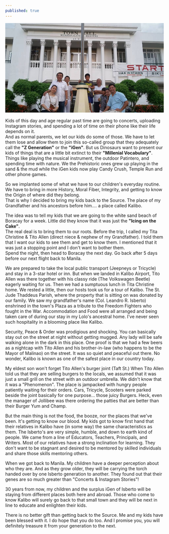 ```yaml
---
published: true
---
```

![Source](/images/Kalibo.jpg)

Kids of this day and age regular past time are going to concerts, uploading Instagram stories, and spending a lot of time on their phone like their life depends on it.   
And as normal parents, we let our kids do some of those. We have to let them lose and allow them to join this so-called group that they adequately call the **"Z Generation"** or the **"iGen"**.
But us Dinosaurs want to present our kids of things that are a little bit extinct to their **"Millenial Vocabulary"**.   
Things like playing the musical instrument, the outdoor Patintero, and spending time with nature. We the Prehistoric ones grew up playing in the sand & the mud while the iGen kids now play Candy Crush, Temple Run and other phone games.    

So we implanted some of what we have to our children's everyday routine. We have to bring in more History, Moral Fiber, Integrity, and getting to know the Origin of where did they belong.   
That is why I decided to bring my kids back to the Source. The place of my Grandfather and his ancestors before him.... a place called Kalibo.

The idea was to tell my kids that we are going to the white sand beach of Boracay for a week. Little did they know that it was just the **"Icing on the Cake"**.   
The real deal is to bring them to our roots.  Before the trip, I called my Tita Christine & Tito Allen (direct niece & nephew of my Grandfather). I told them that I want our kids to see them and get to know them. I mentioned that it was just a stopping point and I don't want to bother them.   
Spend the night, then head to Boracay the next day. Go back after 5 days before our next flight back to Manila.

We are prepared to take the local public transport (Jeepneys or Tricycle) and stay in a 3-star hotel or inn. But when we landed in Kalibo Airport, Tito Allen was there together with his classy ride (The Volkswagen Beetle) eagerly waiting for us. Then we had a sumptuous lunch in Tita Christine home. We rested a little, then our hosts took us for a tour of Kalibo. 
The St. Jude Thaddeus Parish, where the property that is sitting on was donated by our family. We saw my grandfather's name (Col. Leandro R. Isberto) enshrined in the town's Plaza as a tribute to the Freedom Fighters who fought in the War. 
Accommodation and Food were all arranged and being taken care of during our stay in my Lolo's ancestral home. I've never seen such hospitality in a blooming place like Kalibo.

Security, Peace & Order was prodigious and shocking. You can basically stay out on the street at night without getting mugged. Any lady will be safe walking alone in the dark in this place.
One proof is that we had a few beers as a nightcap with Tito Allen and his brother-in-law (who happens to be the Mayor of Malinao) on the street. It was so quiet and peaceful out there. No wonder, Kalibo is known as one of the safest place in our country today.  

My eldest son won't forget Tito Allen's burger joint (Taft St.) When Tito Allen told us that they are selling burgers to the locals, we assumed that it was just a small grill on the street with an outdoor umbrella. 
We didn't know that it was a "Phenomenon". The place is jampacked with hungry people patiently waiting for their orders.
Cars, Tricycle, Scooters were parked beside the joint basically for one purpose... those juicy Burgers.
Heck, even the manager of Jollibee was there ordering the patties that are better than their Burger Yum and Champ. 

But the main thing is not the food, the booze, nor the places that we've been. It's getting to know our blood. My kids got to know first hand that their relatives in Kalibo have (in some way) the same characteristics as them. The Isberto's are very simple, humble, and down to earth kind of people. We came from a line of Educators, Teachers, Principals, and Writers. 
Most of our relatives have a strong inclination for learning. They don't want to be stagnant and desired to be mentored by skilled individuals and share those skills mentoring others. 

When we got back to Manila. My children have a deeper perception about who they are. And as they grow older, they will be carrying the torch handed over by one Isberto generation to another. 
They found out that their genes are so much greater than "Concerts & Instagram Stories"! 

30 years from now, my children and the surplus iGen of Isberto will be staying from different places both here and abroad. 
Those who come to know Kalibo will surely go back to that small town and they will be next in line to educate and enlighten their kids. 

There is no better gift than getting back to the Source. Me and my kids have been blessed with it. I do hope that you do too. And I promise you, you will definitely treasure it from your generation to the next. 


 

 

